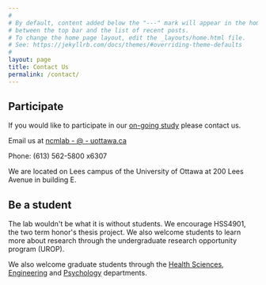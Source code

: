 ```yaml
---
#
# By default, content added below the "---" mark will appear in the home page
# between the top bar and the list of recent posts.
# To change the home page layout, edit the _layouts/home.html file.
# See: https://jekyllrb.com/docs/themes/#overriding-theme-defaults
#
layout: page
title: Contact Us
permalink: /contact/
---
```

## Participate
If you would like to participate in our [on-going study](/projects/) please contact us.

Email us at [ncmlab - @ - uottawa.ca](mailto:ncmlab@uottawa.ca)

Phone: (613) 562-5800 x6307

We are located on Lees campus of the University of Ottawa at 200 Lees Avenue in building E.

## Be a student
The lab wouldn't be what it is without students. We encourage HSS4901, the two term honor's thesis project.
We also welcome students to learn more about research through the undergraduate research opportunity program (UROP).

We also welcome graduate students through the [Health Sciences](https://catalogue.uottawa.ca/en/graduate/master-science-interdisciplinary-health-sciences/), [Engineering](https://engineering.uottawa.ca/graduate-programs) and [Psychology](https://socialsciences.uottawa.ca/psychology/) departments.

